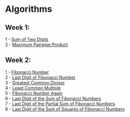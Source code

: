 # Algorithms #

## Week 1:
1 - [Sum of Two Digits](week1/APlusB.cpp)  
2 - [Maximum Pairwise Product](week1/max_pairwise_product.cpp)  

## Week 2:
1 - [Fibonacci Number](week2/fibonacci.cpp)  
2 - [Last Digit of Fibonacci Number](week2/fibonacci_last_digit.cpp)  
3 - [Greatest Common Divisor](week2/gcd.cpp)  
4 - [Least Common Multiple](week2/lcm.cpp)  
5 - [Fibonacci Number Again](week2/fibonacci_huge.cpp)  
6 - [Last Digit of the Sum of Fibonacci Numbers](week2/fibonacci_sum_last_digit.cpp)  
7 - [Last Digit of the Partial Sum of Fibonacci Numbers](week2/fibonacci_partial_sum.cpp)  
8 - [Last Digit of the Sum of Squares of Fibonacci Numbers](week2/fibonacci_sum_squares.cpp)  
